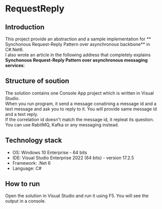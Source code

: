 # RequestReply

## Introduction
This project provide an abstraction and a sample implementation for ** Synchonous Request-Reply Pattern over asynchronous backbone** in C#.Net6.  
I also wrote an article in the following address that completely explains **Synchonous Request-Reply Pattern over asynchronous messaging services**:  
   
## Structure of soution
The solution contains one Console App project which is written in Visual Studio.  
When you run program, it send a message conatining a message id and a text message and ask you to reply to it. You will provide same message id and a text reply.  
If the correlation id doesn't match the message id, it repleat its question.  
You can use RabitMQ, Kafka or any messaging instead.  

## Technology stack
- OS: Windows 10 Enterprise - 64 bits
- IDE: Visual Studio Enterprise 2022 (64 bits) - version 17.2.5
- Framework: .Net 6
- Language: C#

## How to run
Open the solution in Visual Studio and run it using F5. You will see the output in a console.

